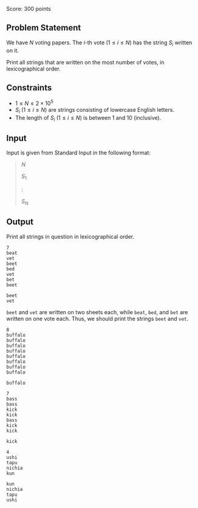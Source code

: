 Score: $300$ points

## Problem Statement

We have $N$ voting papers. The $i$-th vote $(1 \leq i \leq N)$ has the string $S_i$ written on it.

Print all strings that are written on the most number of votes, in lexicographical order.

## Constraints

- $1 \leq N \leq 2 \times 10^5$
- $S_i$ $(1 \leq i \leq N)$ are strings consisting of lowercase English letters.
- The length of $S_i$ $(1 \leq i \leq N)$ is between $1$ and $10$ (inclusive).

## Input

Input is given from Standard Input in the following format:

> $N$
> 
> $S_1$
> 
> $:$
> 
> $S_N$

## Output

Print all strings in question in lexicographical order.

```input1
7
beat
vet
beet
bed
vet
bet
beet
```

```output1
beet
vet
```

`beet` and `vet` are written on two sheets each, while `beat`, `bed`, and `bet` are written on one vote each. Thus, we should print the strings `beet` and `vet`.

```input2
8
buffalo
buffalo
buffalo
buffalo
buffalo
buffalo
buffalo
buffalo
```

```output2
buffalo
```

```input3
7
bass
bass
kick
kick
bass
kick
kick
```

```output3
kick
```

```input4
4
ushi
tapu
nichia
kun
```

```output4
kun
nichia
tapu
ushi
```